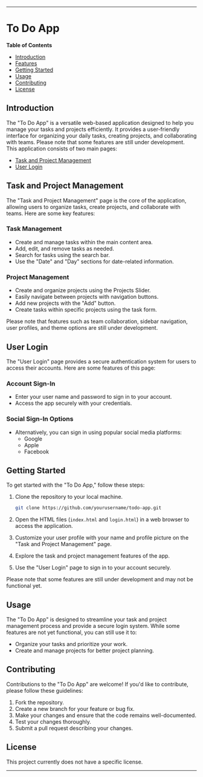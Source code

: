 ---

# To Do App

**Table of Contents**

- [Introduction](#introduction)
- [Features](#features)
- [Getting Started](#getting-started)
- [Usage](#usage)
- [Contributing](#contributing)
- [License](#license)

## Introduction

The "To Do App" is a versatile web-based application designed to help you manage your tasks and projects efficiently. It provides a user-friendly interface for organizing your daily tasks, creating projects, and collaborating with teams. Please note that some features are still under development. This application consists of two main pages:

- [Task and Project Management](#task-and-project-management)
- [User Login](#user-login)

## Task and Project Management

The "Task and Project Management" page is the core of the application, allowing users to organize tasks, create projects, and collaborate with teams. Here are some key features:

### Task Management

- Create and manage tasks within the main content area.
- Add, edit, and remove tasks as needed.
- Search for tasks using the search bar.
- Use the "Date" and "Day" sections for date-related information.

### Project Management

- Create and organize projects using the Projects Slider.
- Easily navigate between projects with navigation buttons.
- Add new projects with the "Add" button.
- Create tasks within specific projects using the task form.

Please note that features such as team collaboration, sidebar navigation, user profiles, and theme options are still under development.

## User Login

The "User Login" page provides a secure authentication system for users to access their accounts. Here are some features of this page:

### Account Sign-In

- Enter your user name and password to sign in to your account.
- Access the app securely with your credentials.

### Social Sign-In Options

- Alternatively, you can sign in using popular social media platforms:
  - Google
  - Apple
  - Facebook

## Getting Started

To get started with the "To Do App," follow these steps:

1. Clone the repository to your local machine.

   ```bash
   git clone https://github.com/yourusername/todo-app.git
   ```

2. Open the HTML files (`index.html` and `login.html`) in a web browser to access the application.

3. Customize your user profile with your name and profile picture on the "Task and Project Management" page.

4. Explore the task and project management features of the app.

5. Use the "User Login" page to sign in to your account securely.

Please note that some features are still under development and may not be functional yet.

## Usage

The "To Do App" is designed to streamline your task and project management process and provide a secure login system. While some features are not yet functional, you can still use it to:

- Organize your tasks and prioritize your work.
- Create and manage projects for better project planning.

## Contributing

Contributions to the "To Do App" are welcome! If you'd like to contribute, please follow these guidelines:

1. Fork the repository.
2. Create a new branch for your feature or bug fix.
3. Make your changes and ensure that the code remains well-documented.
4. Test your changes thoroughly.
5. Submit a pull request describing your changes.

## License

This project currently does not have a specific license.

---